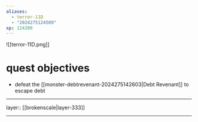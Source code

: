 ```yaml
---
aliases:
  - terror-11D
  - "2024275124509"
xp: 124200
---
```


![[terror-11D.png]]

# quest objectives

- defeat the [[monster-debtrevenant-2024275142603|Debt Revenant]] to escape debt

***

layer:: [[brokenscale|layer-333]]

***
